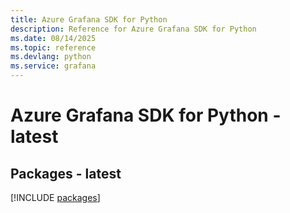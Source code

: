 ```yaml
---
title: Azure Grafana SDK for Python
description: Reference for Azure Grafana SDK for Python
ms.date: 08/14/2025
ms.topic: reference
ms.devlang: python
ms.service: grafana
---
```

# Azure Grafana SDK for Python - latest
## Packages - latest
[!INCLUDE [packages](grafana-index.md)]
